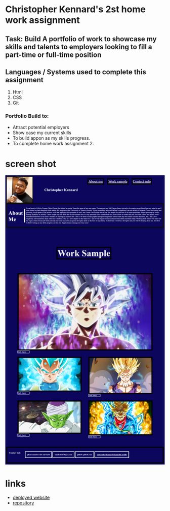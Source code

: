 # Christopher Kennard's 2st home work assignment

## Task: Build A portfolio of work to showcase my skills and talents to employers looking to fill a part-time or full-time position

## Languages / Systems used to complete this assignment

1. Html
2. CSS
3. Git

### Portfolio Build to:

- Attract potential employers
- Show case my current skills
- To build appon as my skills progress.
- To complete home work assignment 2.

# screen shot

![updated Portfolio page](screenShot/portfolio.png)

# links

- [deployed website](https://chris79kennard.github.io/portfolio/)
- [repository](https://github.com/chris79kennard/portfolio)
